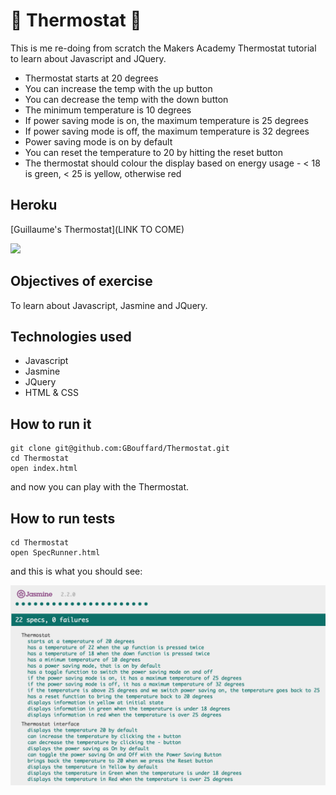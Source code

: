:high_brightness: Thermostat :high_brightness:
===
This is me re-doing from scratch the Makers Academy Thermostat tutorial to learn about Javascript and JQuery.


- Thermostat starts at 20 degrees
- You can increase the temp with the up button
- You can decrease the temp with the down button
- The minimum temperature is 10 degrees
- If power saving mode is on, the maximum temperature is 25 degrees
- If power saving mode is off, the maximum temperature is 32 degrees
- Power saving mode is on by default
- You can reset the temperature to 20 by hitting  the reset button
- The thermostat should colour the display based on energy usage - < 18 is green, < 25 is yellow, otherwise red

Heroku
----
[Guillaume's Thermostat](LINK TO COME)

![](public/images/screenshot_to_come.png)


Objectives of exercise
----
To learn about Javascript, Jasmine and JQuery.

Technologies used
----
- Javascript
- Jasmine
- JQuery
- HTML & CSS

How to run it
----
```
git clone git@github.com:GBouffard/Thermostat.git
cd Thermostat
open index.html
```
and now you can play with the Thermostat.

How to run tests
----
```
cd Thermostat
open SpecRunner.html
```

and this is what you should see:

![](public/images/jasmine_tests.png)